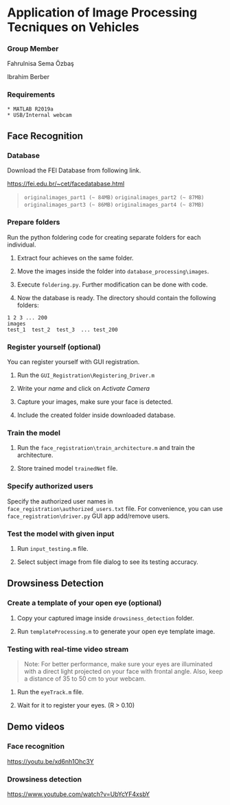 # Application of Image Processing Tecniques on Vehicles

### Group Member

Fahrulnisa Sema Özbaş

Ibrahim Berber

### Requirements

```
* MATLAB R2019a
* USB/Internal webcam
```


## Face Recognition

### Database
Download the  FEI Database from following link.

https://fei.edu.br/~cet/facedatabase.html

> `originalimages_part1 (~ 84MB)`
> `originalimages_part2 (~ 87MB)`
> `originalimages_part3 (~ 86MB)`
> `originalimages_part4 (~ 87MB)`
 
 
### Prepare folders

Run the python foldering code for creating separate folders for each individual.

1. Extract four achieves on the same folder.

2. Move the images inside the folder into `database_processing\images`.

3. Execute `foldering.py`. Further modification can be done with code.

4. Now the database is ready. The directory should contain the following folders:

```
1 2 3 ... 200
images
test_1  test_2  test_3  ... test_200
```
 
### Register yourself (optional)

You can register yourself with GUI registration. 

1. Run the `GUI_Registration\Registering_Driver.m`

2. Write your *name* and click on *Activate Camera*

3. Capture your images, make sure your face is detected.

4. Include the created folder inside downloaded database.

 
### Train the model

1. Run the `face_registration\train_architecture.m` and train the architecture.

2. Store trained model `trainedNet` file.
 
 
### Specify authorized users

Specify the authorized user names in `face_registration\authorized_users.txt` file. For convenience, you can use `face_registration\driver.py` GUI app add/remove users.
 
 
### Test the model with given input

1. Run `input_testing.m` file. 

2. Select subject image from file dialog to see its testing accuracy.


## Drowsiness Detection

### Create a template of your open eye (optional)

1. Copy your captured image inside `drowsiness_detection` folder.

2. Run `templateProcessing.m` to generate your open eye template image.

### Testing with real-time video stream

> Note: For better performance, make sure your eyes are illuminated with a direct light projected on your face with frontal angle. Also, keep a distance of 35 to 50 cm to your webcam.

1. Run the `eyeTrack.m` file. 

2. Wait for it to register your eyes. (R > 0.10)


## Demo videos
### Face recognition
https://youtu.be/xd6nh1Ohc3Y

### Drowsiness detection
https://www.youtube.com/watch?v=UbYcYF4xsbY
